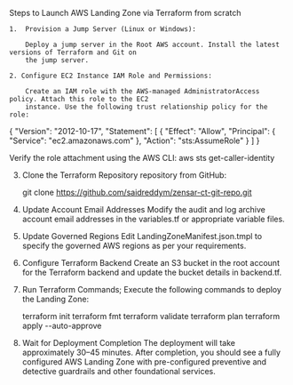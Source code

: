 Steps to Launch AWS Landing Zone via Terraform from scratch

    1.  Provision a Jump Server (Linux or Windows): 
    
        Deploy a jump server in the Root AWS account. Install the latest versions of Terraform and Git on   
        the jump server.

    2. Configure EC2 Instance IAM Role and Permissions: 

        Create an IAM role with the AWS-managed AdministratorAccess policy. Attach this role to the EC2     
        instance. Use the following trust relationship policy for the role:

{
  "Version": "2012-10-17",
  "Statement": [
    {
      "Effect": "Allow",
      "Principal": {
        "Service": "ec2.amazonaws.com"
      },
      "Action": "sts:AssumeRole"
    }
  ]
}

Verify the role attachment using the AWS CLI: aws sts get-caller-identity

3. Clone the Terraform Repository repository from GitHub:

    git clone https://github.com/saidreddym/zensar-ct-git-repo.git

4. Update Account Email Addresses
    Modify the audit and log archive account email addresses in the variables.tf or appropriate variable 
    files.

5.  Update Governed Regions
    Edit LandingZoneManifest.json.tmpl to specify the governed AWS regions as per your requirements. 
    

6.  Configure Terraform Backend
    Create an S3 bucket in the root account for the Terraform backend and update the bucket details in 
    backend.tf.

7. Run Terraform Commands; Execute the following commands to deploy the Landing Zone:

   terraform init
   terraform fmt
   terraform validate
   terraform plan
   terraform apply --auto-approve

8. Wait for Deployment Completion
   The deployment will take approximately 30–45 minutes.
   After completion, you should see a fully configured AWS Landing Zone with pre-configured preventive and 
    detective guardrails and other foundational services.